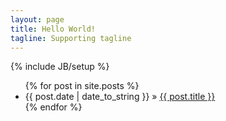 ```yaml
---
layout: page
title: Hello World!
tagline: Supporting tagline
---
```

{% include JB/setup %}



<ul class="indexpost">
  {% for post in site.posts %}
    <li><span>{{ post.date | date_to_string }}</span> &raquo; <a href="{{ BASE_PATH }}{{ post.url }}">{{ post.title }}</a></li>
  {% endfor %}
</ul>



